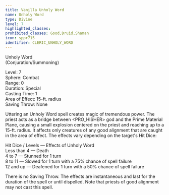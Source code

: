 ```yaml
---
title: Vanilla Unholy Word
name: Unholy Word
type: Divine
level: 7
highlighted_classes: 
prohibited_classes: Good,Druid,Shaman
icon: sppr715
identifier: CLERIC_UNHOLY_WORD
---
```

Unholy Word  
(Conjuration/Summoning)  
  
Level: 7  
Sphere: Combat  
Range: 0  
Duration: Special  
Casting Time: 1  
Area of Effect: 15-ft. radius  
Saving Throw: None  
  
Uttering an Unholy Word spell creates magic of tremendous power. The priest acts as a bridge between &lt;PRO_HISHER&gt; god and the Prime Material Plane, causing a small explosion centered on the priest and reaching up to a 15-ft. radius. It affects only creatures of any good alignment that are caught in the area of effect. The effects vary depending on the target's Hit Dice:  
  
Hit Dice / Levels  —  Effects of Unholy Word  
Less than 4  —  Death  
4 to 7  —  Stunned for 1 turn  
8 to 11  —  Slowed for 1 turn with a 75% chance of spell failure  
12 and up  —  Deafened for 1 turn with a 50% chance of spell failure  
  
There is no Saving Throw. The effects are instantaneous and last for the duration of the spell or until dispelled. Note that priests of good alignment may not cast this spell.  
